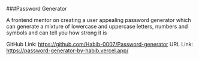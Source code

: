 ###Password Generator

A frontend mentor on creating a user appealing password generator which can generate a mixture of lowercase and uppercase letters, numbers and symbols and can tell you how strong it is

GitHub Link: https://github.com/Habib-0007/Password-generator
URL Link: https://password-generator-by-habib.vercel.app/
